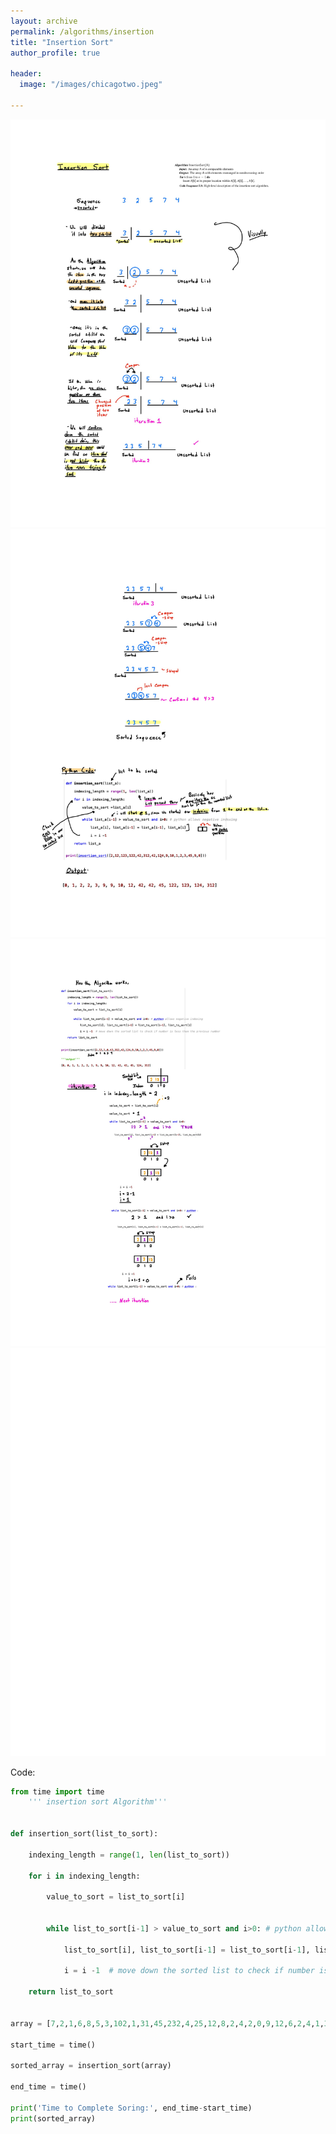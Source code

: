 ```yaml
---
layout: archive
permalink: /algorithms/insertion
title: "Insertion Sort"
author_profile: true

header:
  image: "/images/chicagotwo.jpeg"
  
---
```



![inserting an Image](/images/sorting/insertion/Page1.jpg)
![inserting an Image](/images/sorting/insertion/Page2.jpg)
![inserting an Image](/images/sorting/insertion/Page3.jpg)
![inserting an Image](/images/sorting/insertion/Page4.jpg)

Code:
```python
from time import time
    ''' insertion sort Algorithm'''


def insertion_sort(list_to_sort):
    
    indexing_length = range(1, len(list_to_sort))
        
    for i in indexing_length:
        
        value_to_sort = list_to_sort[i]
        
        
        while list_to_sort[i-1] > value_to_sort and i>0: # python allows negative indexing
            
            list_to_sort[i], list_to_sort[i-1] = list_to_sort[i-1], list_to_sort[i]
        
            i = i -1  # move down the sorted list to check if number is less than the previous number
        
    return list_to_sort


array = [7,2,1,6,8,5,3,102,1,31,45,232,4,25,12,8,2,4,2,0,9,12,6,2,4,1,3]

start_time = time()

sorted_array = insertion_sort(array)

end_time = time()

print('Time to Complete Soring:', end_time-start_time)
print(sorted_array)
```